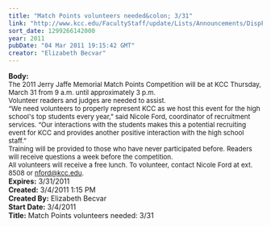 ```yaml
---
title: "Match Points volunteers needed&colon; 3/31"
link: "http://www.kcc.edu/FacultyStaff/update/Lists/Announcements/DispForm.aspx?ID=147"
sort_date: 1299266142000
year: 2011
pubDate: "04 Mar 2011 19:15:42 GMT"
creator: "Elizabeth Becvar"
---
```


<div><b>Body:</b> <div class=ExternalClassAA24DD43715E41139C088AE9D5849E37><div><font size=2>The 2011 Jerry Jaffe Memorial Match Points Competition will be at KCC Thursday, March 31 from 9 a.m. until approximately 3 p.m. <br></font></div>
<div><font size=2>Volunteer readers and judges are needed to assist. <br></font></div>
<div><font size=2>“We need volunteers to properly represent KCC as we host this event for the high school's top students every year,” said Nicole Ford, coordinator of recruitment services. “Our interactions with the students makes this a potential recruiting event for KCC and provides another positive interaction with the high school staff.”<br></font></div>
<div><font size=2>Training will be provided to those who have never participated before. Readers will receive questions a week before the competition.<br></font></div>
<div><font size=2>All volunteers will receive a free lunch. To volunteer, contact Nicole Ford at ext. 8508 or </font><a href="mailto:nford@kcc.edu"><font size=2>nford@kcc.edu</font></a><font size=2>.<br></div></font></div></div>
<div><b>Expires:</b> 3/31/2011</div>
<div><b>Created:</b> 3/4/2011 1:15 PM</div>
<div><b>Created By:</b> Elizabeth Becvar</div>
<div><b>Start Date:</b> 3/4/2011</div>
<div><b>Title:</b> Match Points volunteers needed: 3/31</div>
